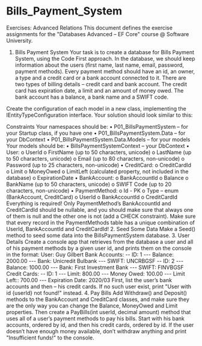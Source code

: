 # Bills_Payment_System

Exercises: Advanced Relations
This document defines the exercise assignments for the "Databases Advanced – EF Core" course @ Software University.
1.	Bills Payment System
Your task is to create a database for Bills Payment System, using the Code First approach. In the database, we should keep information about the users (first name, last name, email, password, payment methods). Every payment method should have an id, an owner, a type and a credit card or a bank account connected to it. There are two types of billing details – credit card and bank account. The credit card has expiration date, a limit and an amount of money owed. The bank account has a balance, a bank name and a SWIFT code.
 
Create the configuration of each model in a new class, implementing the IEntityTypeConfiguration interface. Your solution should look similar to this:
 
Constraints
Your namespaces should be:
•	P01_BillsPaymentSystem – for your Startup class, if you have one
•	P01_BillsPaymentSystem.Data – for your DbContext
•	P01_BillsPaymentSystem.Data.Models – for your models
Your models should be:
•	BillsPaymentSystemContext – your DbContext
•	User:
o	UserId
o	FirstName (up to 50 characters, unicode)
o	LastName (up to 50 characters, unicode)
o	Email (up to 80 characters, non-unicode)
o	Password (up to 25 characters, non-unicode)
•	CreditCard:
o	CreditCardId
o	Limit
o	MoneyOwed
o	LimitLeft (calculated property, not included in the database)
o	ExpirationDate
•	BankAccount:
o	BankAccountId
o	Balance
o	BankName (up to 50 characters, unicode)
o	SWIFT Code (up to 20 characters, non-unicode)
•	PaymentMethod:
o	Id - PK
o	Type – enum (BankAccount, CreditCard)
o	UserId
o	BankAccountId
o	CreditCardId
Everything is required! Only PaymentMethod’s BankAccountId and CreditCardId should be nullable, and you should make sure that always one of them is null and the other one is not (add a CHECK constraint).
Make sure that every record in the PaymentMethods table has a unique combination of UserId, BankAccountId and CreditCardId!
2.	Seed Some Data
Make a Seed() method to seed some data into the BillsPaymentSystem database.
3.	User Details
Create a console app that retrieves from the database a user and all of his payment methods by a given user id, and prints them on the console in the format:
User: Guy Gilbert
Bank Accounts:
-- ID: 1
--- Balance: 2000.00
--- Bank: Unicredit Bulbank
--- SWIFT: UNCRBGSF
-- ID: 2
--- Balance: 1000.00
--- Bank: First Investment Bank
--- SWIFT: FINVBGSF
Credit Cards:
-- ID: 1
--- Limit: 800.00
--- Money Owed: 100.00
--- Limit Left:: 700.00
--- Expiration Date: 2020/03
First, list the user’s bank accounts and then – his credit cards. If no such user exist, print "User with id {userId} not found!" instead.
4.	Pay Bills
Add Withdraw() and Deposit() methods to the BankAccount and CreditCard classes, and make sure they are the only way you can change the Balance, MoneyOwed and Limit properties. Then create a PayBills(int userId, decimal amount) method that uses all of a user’s payment methods to pay his bills. Start with his bank accounts, ordered by id, and then his credit cards, ordered by id. If the user doesn’t have enough money available, don’t withdraw anything and print "Insufficient funds!" to the console.
